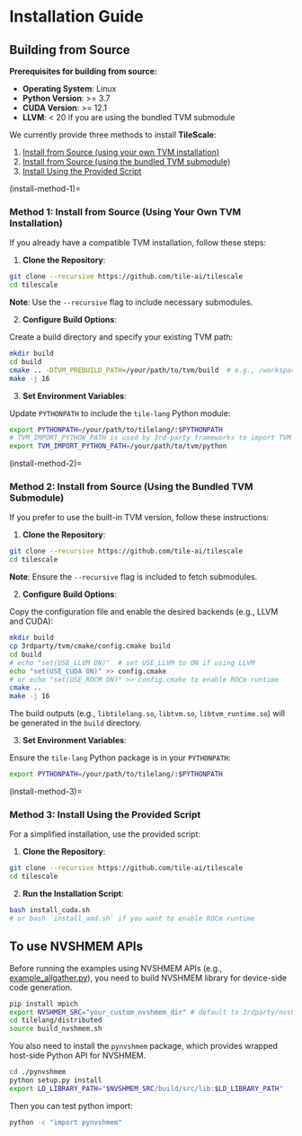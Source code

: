 # Installation Guide

## Building from Source

**Prerequisites for building from source:**

- **Operating System**: Linux
- **Python Version**: >= 3.7
- **CUDA Version**: >= 12.1
- **LLVM**: < 20 if you are using the bundled TVM submodule

We currently provide three methods to install **TileScale**:

1. [Install from Source (using your own TVM installation)](#install-method-1)
2. [Install from Source (using the bundled TVM submodule)](#install-method-2)
3. [Install Using the Provided Script](#install-method-3)

(install-method-1)=

### Method 1: Install from Source (Using Your Own TVM Installation)

If you already have a compatible TVM installation, follow these steps:

1. **Clone the Repository**:

```bash
git clone --recursive https://github.com/tile-ai/tilescale
cd tilescale
```

**Note**: Use the `--recursive` flag to include necessary submodules.

2. **Configure Build Options**:

Create a build directory and specify your existing TVM path:

```bash
mkdir build
cd build
cmake .. -DTVM_PREBUILD_PATH=/your/path/to/tvm/build  # e.g., /workspace/tvm/build
make -j 16
```

3. **Set Environment Variables**:

Update `PYTHONPATH` to include the `tile-lang` Python module:

```bash
export PYTHONPATH=/your/path/to/tilelang/:$PYTHONPATH
# TVM_IMPORT_PYTHON_PATH is used by 3rd-party frameworks to import TVM
export TVM_IMPORT_PYTHON_PATH=/your/path/to/tvm/python
```

(install-method-2)=

### Method 2: Install from Source (Using the Bundled TVM Submodule)

If you prefer to use the built-in TVM version, follow these instructions:

1. **Clone the Repository**:

```bash
git clone --recursive https://github.com/tile-ai/tilescale
cd tilescale
```

**Note**: Ensure the `--recursive` flag is included to fetch submodules.

2. **Configure Build Options**:

Copy the configuration file and enable the desired backends (e.g., LLVM and CUDA):

```bash
mkdir build
cp 3rdparty/tvm/cmake/config.cmake build
cd build
# echo "set(USE_LLVM ON)"  # set USE_LLVM to ON if using LLVM
echo "set(USE_CUDA ON)" >> config.cmake 
# or echo "set(USE_ROCM ON)" >> config.cmake to enable ROCm runtime
cmake ..
make -j 16
```

The build outputs (e.g., `libtilelang.so`, `libtvm.so`, `libtvm_runtime.so`) will be generated in the `build` directory.

3. **Set Environment Variables**:

Ensure the `tile-lang` Python package is in your `PYTHONPATH`:

```bash
export PYTHONPATH=/your/path/to/tilelang/:$PYTHONPATH
```

(install-method-3)=

### Method 3: Install Using the Provided Script

For a simplified installation, use the provided script:

1. **Clone the Repository**:

```bash
git clone --recursive https://github.com/tile-ai/tilescale
cd tilescale
```

2. **Run the Installation Script**:

```bash
bash install_cuda.sh
# or bash `install_amd.sh` if you want to enable ROCm runtime
```


## To use NVSHMEM APIs

Before running the examples using NVSHMEM APIs (e.g., [example_allgather.py](../../examples/distributed/example_allgather.py)), you need to build NVSHMEM library for device-side code generation.

```bash 
pip install mpich
export NVSHMEM_SRC="your_custom_nvshmem_dir" # default to 3rdparty/nvshmem_src
cd tilelang/distributed
source build_nvshmem.sh
```
You also need to install the `pynvshmem` package, which provides wrapped host-side Python API for NVSHMEM.

```bash
cd ./pynvshmem
python setup.py install
export LD_LIBRARY_PATH="$NVSHMEM_SRC/build/src/lib:$LD_LIBRARY_PATH"
```

Then you can test python import:
```bash
python -c "import pynvshmem"
```